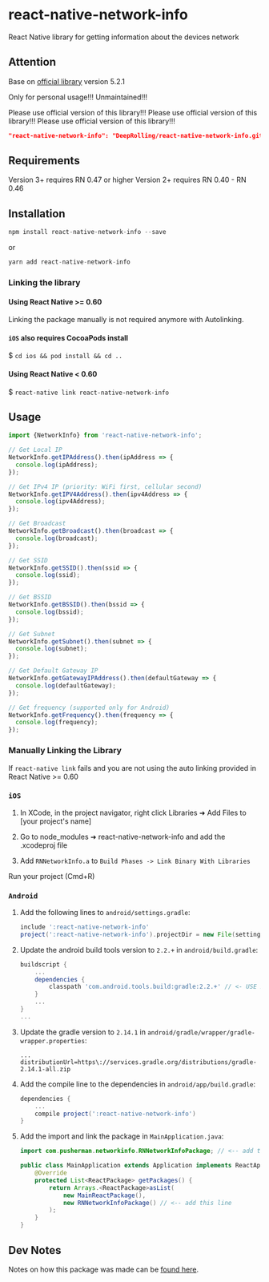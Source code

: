 # react-native-network-info

React Native library for getting information about the devices network

## Attention

Base on [official library](https://github.com/pusherman/react-native-network-info.git) version 5.2.1

Only for personal usage!!! Unmaintained!!!

Please use official version of this library!!! Please use official version of this library!!! Please use official version of this library!!!

```json
"react-native-network-info": "DeepRolling/react-native-network-info.git#react-native-network-info-v5.2.1-gitpkg",
```

## Requirements

Version 3+ requires RN 0.47 or higher
Version 2+ requires RN 0.40 - RN 0.46

## Installation

```javascript
npm install react-native-network-info --save
```

or

```javascript
yarn add react-native-network-info
```

### Linking the library

#### Using React Native >= 0.60

Linking the package manually is not required anymore with Autolinking.

#### `iOS` also requires CocoaPods install

$ `cd ios && pod install && cd ..`

#### Using React Native < 0.60

$ `react-native link react-native-network-info`

## Usage

```javascript
import {NetworkInfo} from 'react-native-network-info';

// Get Local IP
NetworkInfo.getIPAddress().then(ipAddress => {
  console.log(ipAddress);
});

// Get IPv4 IP (priority: WiFi first, cellular second)
NetworkInfo.getIPV4Address().then(ipv4Address => {
  console.log(ipv4Address);
});

// Get Broadcast
NetworkInfo.getBroadcast().then(broadcast => {
  console.log(broadcast);
});

// Get SSID
NetworkInfo.getSSID().then(ssid => {
  console.log(ssid);
});

// Get BSSID
NetworkInfo.getBSSID().then(bssid => {
  console.log(bssid);
});

// Get Subnet
NetworkInfo.getSubnet().then(subnet => {
  console.log(subnet);
});

// Get Default Gateway IP
NetworkInfo.getGatewayIPAddress().then(defaultGateway => {
  console.log(defaultGateway);
});

// Get frequency (supported only for Android)
NetworkInfo.getFrequency().then(frequency => {
  console.log(frequency);
});
```

### Manually Linking the Library

If `react-native link` fails and you are not using the auto linking provided in React Native >= 0.60

### `iOS`

1. In XCode, in the project navigator, right click Libraries ➜ Add Files to [your project's name]

2. Go to node_modules ➜ react-native-network-info and add the .xcodeproj file

3. Add `RNNetworkInfo.a` to `Build Phases -> Link Binary With Libraries`

Run your project (Cmd+R)

### `Android`

1. Add the following lines to `android/settings.gradle`:

   ```gradle
   include ':react-native-network-info'
   project(':react-native-network-info').projectDir = new File(settingsDir, '../node_modules/react-native-network-info/android')
   ```

2. Update the android build tools version to `2.2.+` in `android/build.gradle`:
   ```gradle
   buildscript {
       ...
       dependencies {
           classpath 'com.android.tools.build:gradle:2.2.+' // <- USE 2.2.+ version
       }
       ...
   }
   ...
   ```
3. Update the gradle version to `2.14.1` in `android/gradle/wrapper/gradle-wrapper.properties`:

   ```
   ...
   distributionUrl=https\://services.gradle.org/distributions/gradle-2.14.1-all.zip
   ```

4. Add the compile line to the dependencies in `android/app/build.gradle`:

   ```gradle
   dependencies {
       ...
       compile project(':react-native-network-info')
   }
   ```

5. Add the import and link the package in `MainApplication.java`:

   ```java
   import com.pusherman.networkinfo.RNNetworkInfoPackage; // <-- add this import

   public class MainApplication extends Application implements ReactApplication {
       @Override
       protected List<ReactPackage> getPackages() {
           return Arrays.<ReactPackage>asList(
               new MainReactPackage(),
               new RNNetworkInfoPackage() // <-- add this line
           );
       }
   }
   ```

## Dev Notes

Notes on how this package was made can be [found here](https://eastcodes.com/packaging-and-sharing-react-native-modules "Packaging and Sharing React Native Modules").
